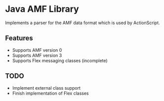 Java AMF Library
================

Implements a parser for the AMF data format which is used by 
ActionScript.

Features
--------
- Supports AMF version 0
- Supports AMF version 3
- Supports Flex messaging classes (incomplete)

TODO
----
- Implement external class support
- Finish implementation of Flex classes
